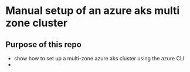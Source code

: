 # Manual setup of an azure aks multi zone cluster

## Purpose of this repo

- show how to set up a multi-zone azure aks cluster using the azure CLI
- 

